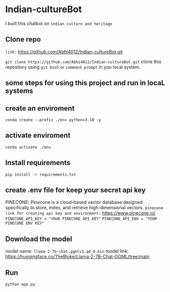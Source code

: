 # Indian-cultureBot
I built this chatbot on `indian culture and heritage` 

## Clone repo
`link:` https://github.com/Abhi4012/Indian-cultureBot.git

```git clone https://github.com/Abhi4012/Indian-cultureBot.git``` clone this repository using `git bash` or `command prompt` in you local system.


## some steps for using this project and run in locaL systems
## create an enviroment
`conda create --prefix ./env python=3.10 -y`

## activate enviroment
`conda activate ./env`

## Install requirements
`pip install -r requirements.txt`


## create .env file for keep your secret api key
PINECONE: Pinecone is a cloud-based vector database designed specifically to store, index, and retrieve high-dimensional vectors. 
```pinecone link for creating api key and environment:``` https://www.pinecone.io/
`PINECONE_API_KEY = "YOUR PINECONE API KEY"`
`PINECONE_API_ENV = "YOUR PINECONE ENV KEY"`

## Download the model
model name:
`llama-2-7b-chat.ggmlv3.q4_0.bin`
model link:
https://huggingface.co/TheBloke/Llama-2-7B-Chat-GGML/tree/main


## Run
`python app.py`